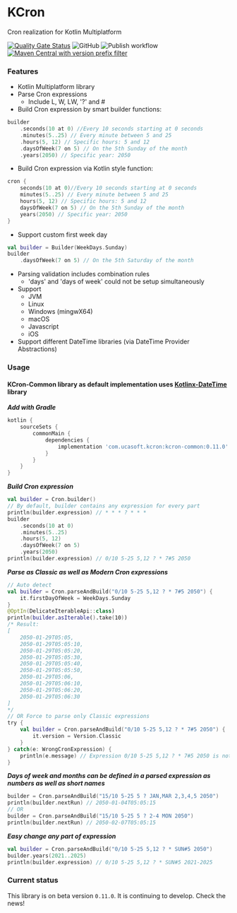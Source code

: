 # KCron
Cron realization for Kotlin Multiplatform

[![Quality Gate Status](https://sonarcloud.io/api/project_badges/measure?project=Scogun_kcron-common&metric=alert_status)](https://sonarcloud.io/summary/new_code?id=Scogun_kcron-common) ![GitHub](https://img.shields.io/github/license/Scogun/kcron-common?color=blue) ![Publish workflow](https://github.com/Scogun/kcron-common/actions/workflows/publish.yml/badge.svg) [![Maven Central with version prefix filter](https://img.shields.io/maven-central/v/com.ucasoft.kcron/kcron-common/0.11.0?color=blue)](https://search.maven.org/artifact/com.ucasoft.kcron/kcron-common/0.11.0/jar)

### Features
* Kotlin Multiplatform library
* Parse Cron expressions
  * Include L, W, LW, '?' and #
* Build Cron expression by smart builder functions:
```kotlin
builder
    .seconds(10 at 0) //Every 10 seconds starting at 0 seconds
    .minutes(5..25) // Every minute between 5 and 25
    .hours(5, 12) // Specific hours: 5 and 12
    .daysOfWeek(7 on 5) // On the 5th Sunday of the month
    .years(2050) // Specific year: 2050
```
* Build Cron expression via Kotlin style function:
```kotlin
cron {
    seconds(10 at 0)//Every 10 seconds starting at 0 seconds
    minutes(5..25) // Every minute between 5 and 25
    hours(5, 12) // Specific hours: 5 and 12
    daysOfWeek(7 on 5) // On the 5th Sunday of the month
    years(2050) // Specific year: 2050
}
```
* Support custom first week day
```kotlin
val builder = Builder(WeekDays.Sunday)
builder
    .daysOfWeek(7 on 5) // On the 5th Saturday of the month
```
* Parsing validation includes combination rules
  * 'days' and 'days of week' could not be setup simultaneously
* Support
  * JVM
  * Linux
  * Windows (mingwX64)
  * macOS
  * Javascript
  * iOS
* Support different DateTime libraries (via DateTime Provider Abstractions)
### Usage
#### KCron-Common library as default implementation uses [Kotlinx-DateTime](https://github.com/Kotlin/kotlinx-datetime) library
***Add with Gradle***
```groovy
kotlin {
    sourceSets {
        commonMain {
            dependencies {
                implementation 'com.ucasoft.kcron:kcron-common:0.11.0'
            }
        }
    }
}
```
***Build Cron expression***
```kotlin
val builder = Cron.builder()
// By default, builder contains any expression for every part
println(builder.expression) // * * * ? * * *
builder
    .seconds(10 at 0)
    .minutes(5..25)
    .hours(5, 12)
    .daysOfWeek(7 on 5)
    .years(2050)
println(builder.expression) // 0/10 5-25 5,12 ? * 7#5 2050
```
***Parse as Classic as well as Modern Cron expressions***
```kotlin
// Auto detect
val builder = Cron.parseAndBuild("0/10 5-25 5,12 ? * 7#5 2050") {
    it.firstDayOfWeek = WeekDays.Sunday
}
@OptIn(DelicateIterableApi::class)
println(builder.asIterable().take(10))
/* Result:
[
    2050-01-29T05:05,
    2050-01-29T05:05:10,
    2050-01-29T05:05:20,
    2050-01-29T05:05:30,
    2050-01-29T05:05:40,
    2050-01-29T05:05:50,
    2050-01-29T05:06,
    2050-01-29T05:06:10,
    2050-01-29T05:06:20,
    2050-01-29T05:06:30
]
*/
// OR Force to parse only Classic expressions
try {
    val builder = Cron.parseAndBuild("0/10 5-25 5,12 ? * 7#5 2050") {
        it.version = Version.Classic
    }
} catch(e: WrongCronExpression) {
    println(e.message) // Expression 0/10 5-25 5,12 ? * 7#5 2050 is not Classic Cron one!
}
```
***Days of week and months can be defined in a parsed expression as numbers as well as short names***
```kotlin
builder = Cron.parseAndBuild("15/10 5-25 5 ? JAN,MAR 2,3,4,5 2050")
println(builder.nextRun) // 2050-01-04T05:05:15
// OR
builder = Cron.parseAndBuild("15/10 5-25 5 ? 2-4 MON 2050")
println(builder.nextRun) // 2050-02-07T05:05:15
```
***Easy change any part of expression***
```kotlin
val builder = Cron.parseAndBuild("0/10 5-25 5,12 ? * SUN#5 2050")
builder.years(2021..2025)
println(builder.expression) // 0/10 5-25 5,12 ? * SUN#5 2021-2025
``` 
### Current status
This library is on beta version `0.11.0`.
It is continuing to develop.
Check the news!
